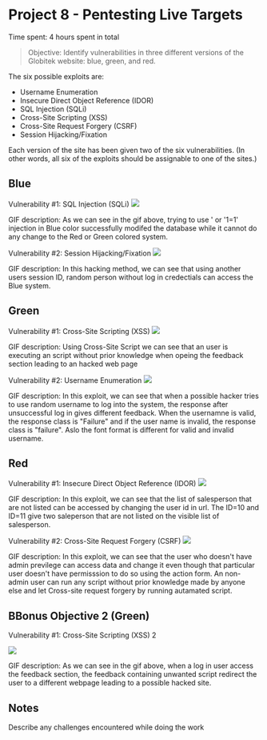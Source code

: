 # Project 8 - Pentesting Live Targets

Time spent: 4 hours spent in total

> Objective: Identify vulnerabilities in three different versions of the Globitek website: blue, green, and red.

The six possible exploits are:
* Username Enumeration
* Insecure Direct Object Reference (IDOR)
* SQL Injection (SQLi)
* Cross-Site Scripting (XSS)
* Cross-Site Request Forgery (CSRF)
* Session Hijacking/Fixation

Each version of the site has been given two of the six vulnerabilities. (In other words, all six of the exploits should be assignable to one of the sites.)

## Blue

Vulnerability #1: SQL Injection (SQLi)
![](https://github.com/ahamedbashir/WebSecurityCodepath/blob/master/Week08/Blue1%20SQLi.gif)

GIF description: As we can see in the gif above, trying to use ' or '1=1' injection in Blue color successfully modifed the database while it cannot do any change to the Red or Green colored system.

Vulnerability #2: Session Hijacking/Fixation
![](https://github.com/ahamedbashir/WebSecurityCodepath/blob/master/Week08/Blue2%20Session%20Hijack.gif)

GIF description: In this hacking method, we can see that using another users session ID, random person without log in credectials can access the Blue system.


## Green

Vulnerability #1: Cross-Site Scripting (XSS)
![](https://github.com/ahamedbashir/WebSecurityCodepath/blob/master/Week08/Green1%20XSS.gif)

GIF description: Using Cross-Site Script <script>alter();</script> we can see that an user is executing an script without prior knowledge when opeing the feedback section leading to an hacked web page

Vulnerability #2: Username Enumeration
![](https://github.com/ahamedbashir/WebSecurityCodepath/blob/master/Week08/Green2%20User%20Enum.gif)

GIF description: In this exploit, we can see that when a possible hacker tries to use random username to log into the system, the response after unsuccessful log in gives different feedback. When the usernamne is valid, the response class is "Failure" and if the user name is invalid, the response class is "failure". Aslo the font format is different for valid and invalid username.


## Red

Vulnerability #1: Insecure Direct Object Reference (IDOR)
![](https://github.com/ahamedbashir/WebSecurityCodepath/blob/master/Week08/Red1%20IDOR.gif)

GIF description: In this exploit, we can see that the list of salesperson that are not listed can be accessed by changing the user id in url. The ID=10 and ID=11 give two saleperson that are not listed on the visible list of salesperson.

Vulnerability #2: Cross-Site Request Forgery (CSRF)
![](https://github.com/ahamedbashir/WebSecurityCodepath/blob/master/Week08/Red2%20CSRF.gif)

GIF description: In this exploit, we can see that the user who doesn't have admin previlege can access data and change it even though that particular user doesn't have permisssion to do so using the action form. An non-admin user can run any script without prior knowledge made by anyone else and let Cross-site request forgery by running autamated script.

## BBonus Objective 2 (Green)

Vulnerability #1: Cross-Site Scripting (XSS) 2

![](https://github.com/ahamedbashir/WebSecurityCodepath/blob/master/Week08/Green3%20XSS%20Bonus.gif)

GIF description: As we can see in the gif above, when a log in user access the feedback section, the feedback containing unwanted script redirect the user to a different webpage leading to a possible hacked site.




## Notes

Describe any challenges encountered while doing the work
